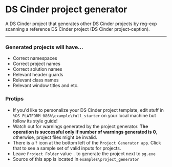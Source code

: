 DS Cinder project generator
===========================
A DS Cinder project that generates other DS Cinder projects by reg-exp scanning a reference DS Cinder project (DS Cinder project-ception).

----------

### Generated projects will have... ###

 - Correct namespaces
 - Correct project names
 - Correct solution names
 - Relevant header guards
 - Relevant class names
 - Relevant window titles and etc.

### Protips ###

 - If you'd like to personalize your DS Cinder project template, edit stuff in `%DS_PLATFORM_086%\example\full_starter` on your local machine but follow its style guide!
 - Watch out for warnings generated by the project generator. **The operation is successful only if number of warnings generated is 0**, otherwise, project files might be invalid.
 - There is a `?` icon at the bottom left of the `Project Generator app`. Click that to see a sample set of valid inputs for projects.
 - Leave `Project Folder` value `.` to generate the project next to `pg.exe`
 - Source of this app is located in `examples\project_generator`